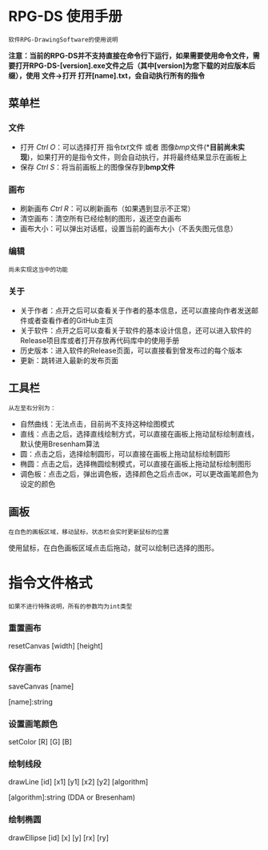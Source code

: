 # RPG-DS 使用手册
`软件RPG-DrawingSoftware的使用说明` 



**注意：当前的RPG-DS并不支持直接在命令行下运行，如果需要使用命令文件，需要打开RPG-DS-[version].exe文件之后（其中[version]为您下载的对应版本后缀），使用 文件->打开 打开[name].txt，会自动执行所有的指令**

## 菜单栏

### 文件

- 打开 *Ctrl O*：可以选择打开 指令*txt*文件 或者 图像*bmp*文件(***目前尚未实现**)，如果打开的是指令文件，则会自动执行，并将最终结果显示在画板上
- 保存 *Ctrl S*：将当前画板上的图像保存到**bmp文件**



### 画布

- 刷新画布 *Ctrl R*：可以刷新画布（如果遇到显示不正常）
- 清空画布：清空所有已经绘制的图形，返还空白画布
- 画布大小：可以弹出对话框，设置当前的画布大小（不丢失图元信息）



### 编辑

`尚未实现这当中的功能`



### 关于

- 关于作者：点开之后可以查看关于作者的基本信息，还可以直接向作者发送邮件或者查看作者的GitHub主页 
- 关于软件：点开之后可以查看关于软件的基本设计信息，还可以进入软件的Release项目库或者打开存放再代码库中的使用手册 
- 历史版本：进入软件的Release页面，可以直接看到曾发布过的每个版本 
- 更新：跳转进入最新的发布页面 



## 工具栏

`从左至右分别为：`

- 自然曲线：无法点击，目前尚不支持这种绘图模式
- 直线：点击之后，选择直线绘制方式，可以直接在画板上拖动鼠标绘制直线，默认使用Bresenham算法
- 圆：点击之后，选择绘制圆形，可以直接在画板上拖动鼠标绘制圆形
- 椭圆：点击之后，选择椭圆绘制模式，可以直接在画板上拖动鼠标绘制图形
- 调色板：点击之后，弹出调色板，选择颜色之后点击`OK`，可以更改画笔颜色为设定的颜色




## 画板
`在白色的画板区域，移动鼠标，状态栏会实时更新鼠标的位置` 

使用鼠标，在白色画板区域点击后拖动，就可以绘制已选择的图形。





# 指令文件格式

`如果不进行特殊说明，所有的参数均为int类型`

### 重置画布

resetCanvas [width] [height]

### 保存画布

saveCanvas [name]

\[name\]:string

### 设置画笔颜色

setColor [R] [G] [B]

### 绘制线段

drawLine [id] [x1] [y1] [x2] [y2] [algorithm] 

\[algorithm\]:string  (DDA or Bresenham)

### 绘制椭圆

drawEllipse [id] [x] [y] [rx] [ry]